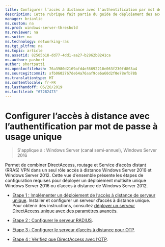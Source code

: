 ```yaml
---
title: Configurer l’accès à distance avec l’authentification par mot de passe à usage unique
description: Cette rubrique fait partie du guide de déploiement des accès à distance avec authentification OTP dans Windows Server 2016.
manager: brianlic
ms.custom: na
ms.prod: windows-server-threshold
ms.reviewer: na
ms.suite: na
ms.technology: networking-ras
ms.tgt_pltfrm: na
ms.topic: article
ms.assetid: 82505b18-dd77-4dd1-aa27-b2962b8241ca
ms.author: pashort
author: shortpatti
ms.openlocfilehash: 76a3980d2169afd4e36692210e063f230fd863a4
ms.sourcegitcommit: afb0602767de64a76aaf9ce6a60d2f0e78efb78b
ms.translationtype: MT
ms.contentlocale: fr-FR
ms.lasthandoff: 06/20/2019
ms.locfileid: "67282473"
---
```

# <a name="configure-remote-access-with-otp-authentication"></a>Configurer l’accès à distance avec l’authentification par mot de passe à usage unique

>S'applique à : Windows Server (canal semi-annuel), Windows Server 2016

 Permet de combiner DirectAccess, routage et Service d’accès distant (RRAS) VPN dans un seul rôle accès à distance Windows Server 2016 et Windows Server 2012. Cette vue d’ensemble présente les étapes de configuration requises pour déployer un déploiement multisite unique Windows Server 2016 ou d’accès à distance de Windows Server 2012.  


- [Étape 1 : Implémenter un déploiement de l’accès à distance de serveur unique](../../multisite/configure/Step-1-Implement-a-Single-Server-Remote-Access-Deployment.md). Installer et configurer un serveur d’accès à distance unique. Pour obtenir des instructions, consultez [déployer un serveur DirectAccess unique avec des paramètres avancés](https://technet.microsoft.com/windows-server-docs/networking/remote-access/directaccess/single-server-advanced/deploy-a-single-directaccess-server-with-advanced-settings).

- [Étape 2 : Configurer le serveur RADIUS](Step-2-Configure-the-RADIUS-Server.md).

- [Étape 3 : Configurer le serveur d’accès à distance pour OTP](Step-3-Configure-the-Remote-Access-Server-for-OTP.md).

- [Étape 4 : Vérifiez que DirectAccess avec l’OTP](Step-4-Verify-DirectAccess-with-OTP.md).
  


